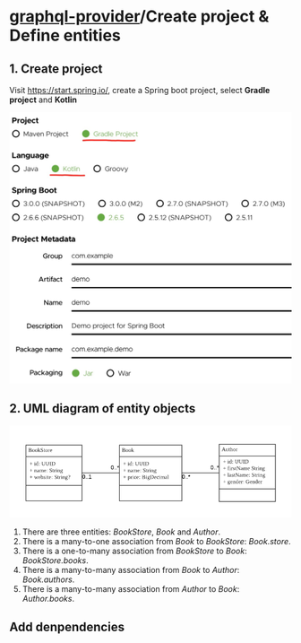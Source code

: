 # [graphql-provider](https://github.com/babyfish-ct/graphql-provider)/Create project & Define entities

## 1. Create project

Visit https://start.spring.io/, create a Spring boot project, select **Gradle project** and **Kotlin**

![image](./spring-starter.jpg)


## 2. UML diagram of entity objects

![image](./uml.png)

1. There are three entities: *BookStore*, *Book* and *Author*.
2. There is a many-to-one association from *Book* to *BookStore*: *Book.store*. 
3. There is a one-to-many association from *BookStore* to *Book*: *BookStore.books*.
4. There is a many-to-many association from *Book* to *Author*: *Book.authors*.
5. There is a many-to-many association from *Author* to *Book*: *Author.books*.

## Add denpendencies
